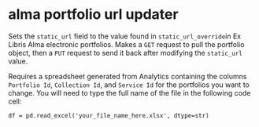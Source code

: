 # alma portfolio url updater
Sets the ```static_url``` field to the value found in ```static_url_override```in Ex Libris Alma electronic portfolios. Makes a ```GET``` request to pull the portfolio object, then a ```PUT``` request to send it back after modifying the ```static_url``` value.


Requires a spreadsheet generated from Analytics containing the columns ```Portfolio Id```, ```Collection Id```, and ```Service Id``` for the portfolios you want to change.  You will need to type the full name of the file in the following code cell:

```df = pd.read_excel('your_file_name_here.xlsx', dtype=str) ```


